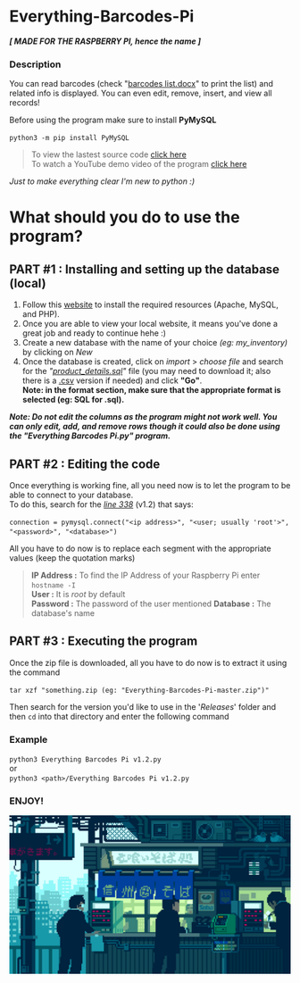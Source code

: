 # Everything-Barcodes-Pi
***[ MADE FOR THE RASPBERRY PI, hence the name ]***

### Description
You can read barcodes (check "[barcodes list.docx](https://github.com/TeryakiiSauce/Everything-Barcodes-Pi/blob/master/Resources/barcodes%20list.docx)" to print the list) and related info is displayed. You can even edit, remove, insert, and view all records!

Before using the program make sure to install **PyMySQL**

`python3 -m pip install PyMySQL`

>To view the lastest source code [click here](https://github.com/TeryakiiSauce/Everything-Barcodes-Pi/blob/master/Releases/Everything%20Barcodes%20Pi%20v1.2.py)  
>To watch a YouTube demo video of the program [click here](https://youtu.be/Mpy9pa-zqYE)

*Just to make everything clear I'm new to python :)*

# What should you do to use the program?

## PART #1 : Installing and setting up the database (local)
1. Follow this [website](https://randomnerdtutorials.com/raspberry-pi-apache-mysql-php-lamp-server/) to install the required resources (Apache, MySQL, and PHP).
2. Once you are able to view your local website, it means you've done a great job and ready to continue hehe :)
3. Create a new database with the name of your choice *(eg: my_inventory)* by clicking on *New*
4. Once the database is created, click on *import* > *choose file* and search for the *"[product_details.sql](https://github.com/TeryakiiSauce/Everything-Barcodes-Pi/blob/master/Resources/product_details.sql)"* file (you may need to download it; also there is a [.csv](https://github.com/TeryakiiSauce/Everything-Barcodes-Pi/blob/master/Resources/product_details.csv) version if needed) and click **"Go"**.  
**Note: in the format section, make sure that the appropriate format is selected (eg: SQL for .sql).**

***Note: Do not edit the columns as the program might not work well. You can only edit, add, and remove rows though it could also be done using the "Everything Barcodes Pi.py" program.***

## PART #2 : Editing the code
Once everything is working fine, all you need now is to let the program to be able to connect to your database.  
To do this, search for the [*line 338*](https://github.com/TeryakiiSauce/Everything-Barcodes-Pi/blob/f298b3a7f5527184b4fb551ac826bc0f94ad1443/Releases/Everything%20Barcodes%20Pi%20v1.2.py#L339) (v1.2) that says:

`connection = pymysql.connect("<ip address>", "<user; usually 'root'>", "<password>", "<database>")`

All you have to do now is to replace each segment with the appropriate values (keep the quotation marks)
> **IP Address :** To find the IP Address of your Raspberry Pi enter `hostname -I`  
> **User :** It is *root* by default  
> **Password :** The password of the user mentioned
> **Database :** The database's name

## PART #3 : Executing the program
Once the zip file is downloaded, all you have to do now is to extract it using the command

`tar xzf "something.zip (eg: "Everything-Barcodes-Pi-master.zip")"`

Then search for the version you'd like to use in the '*Releases*' folder and then `cd` into that directory and enter the following command

### Example
`python3 Everything Barcodes Pi v1.2.py`  
or  
`python3 <path>/Everything Barcodes Pi v1.2.py`

### ENJOY!

![pixel art of a shop in Japan](https://github.com/TeryakiiSauce/Everything-Barcodes-Pi/blob/master/Resources/pixelart.gif)
